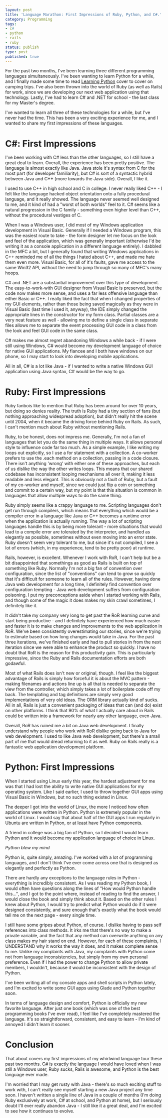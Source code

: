 ```yaml
---
layout: post
title: 'Language Marathon: First Impressions of Ruby, Python, and C#.'
category: Programming
tags:
- c#
- python
- rails
- ruby
status: publish
type: post
published: true
---
```

For the past two months, I've been learning three different programming languages simultaneously.  I've been wanting to learn Python for a while, and I finally made some time to read [Learning Python](http://www.amazon.com/Learning-Python-Second-Mark-Lutz/dp/0596002815") cover to cover on camping trips.  I've also been thrown into the world of Ruby (as well as Rails) for work, since we are developing our next web application using that technology.  Lastly, I've had to learn C# and .NET for school - the last class for my Master's degree.  

I've wanted to learn all three of these technologies for a while, but I've never had the time.  This has been a very exciting experience for me, and I wanted to share my first impressions of these languages.

# C#: First Impressions

I've been working with C# less than the other languages, so I still have a great deal to learn.  Overall, the experience has been pretty positive.  The language is almost exactly like Java.  Java stole it's syntax from C for the most part (for developer familiarity), but C# is sort of a syntactic hybrid between Java and C++ (more towards the Java side).  Overall, I like it.  

I used to use C++ in high school and C in college.  I never really liked C++ - I felt like the language hacked object orientation onto a fully procedural language, and it really showed.  The language never seemed well designed to me, and it kind of had a "worst of both worlds" feel to it.  C# seems like a natural progression in the C family - something even higher level than C++, without the procedural vestiges of C.

When I was a Windows user, I did most of my Windows application development in Visual Basic.  Generally if I needed a Windows program, this was the easiest route to take - the form designer let me focus on the look and feel of the application, which was generally important (otherwise I'd be writing it as a console application in a different language entirely).  I dabbled in the MFC a bit, but I generally found that writing Windows applications in C++ reminded me of all the things I hated about C++, and made me hate them even more.  Visual Basic, for all of it's faults, gave me access to the same Win32 API, without the need to jump through so many of MFC's many hoops.  

C# and .NET are a substantial improvement over this type of development.  The easy-to-work-with GUI designer from Visual Basic is preserved, but the code now makes more sense, and uses a far less offensive language than either Basic or C++.  I really liked the fact that when I changed properties of my GUI elements, rather than those being saved magically as they were in Visual Basic (last time I used it, anyway), the IDE simply changed the appropriate lines in the constructor for my form class.  Partial classes are a very neat feature as well - allowing me to define a single class in separate files allows me to separate the event processing GUI code in a class from the look and feel GUI code in the same class.

C# makes me almost regret abandoning Windows a while back - if I were still using Windows, C# would become my development language of choice for native GUI applications.   My fiancee and I both have windows on our phone, so I may start to look into developing mobile applications.

All in all, C# is a lot like Java - if I wanted to write a native Windows GUI application using Java syntax, C# would be the way to go.

# Ruby: First Impressions

Ruby fanbois like to mention that Ruby has been around for over 10 years, but doing so denies reality.  The truth is Ruby had a tiny section of fans (but nothing approaching widespread adoption), but didn't really hit the scene until 2004, when it became the driving force behind Ruby on Rails.  As such, I can't mention much about Ruby without mentioning Rails.

Ruby, to be honest, does not impress me.  Generally, I'm not a fan of languages that let you do the same thing in multiple ways.  It allows personal style to influence code far too much.  As a simple example, I like writing my loops out explicitly, so I use a for statement with a collection.  A co-worker prefers to use the .each method on a collection, passing in a code closure.  There isn't anything 'wrong' with either one of these approaches, but each of us dislike the way the other writes loops.  This means that our shared codebase has inconsistent looping mechanisms all over it, making it less readable and less elegant.  This is obviously not a fault of Ruby, but a fault of my co-worker and myself, since we could just flip a coin or something and commit to a certain way, but my point is that this situation is common in languages that allow multiple ways to do the same thing.

Ruby simply seems like a crappy language to me.  Scripting languages don't get run through compilers, which means that everything which would be a compiler error in a language like Java or C++ becomes a runtime error when the application is actually running.  The way a lot of scripting languages handle this is by being more tolerant - more situations that would lead to a compile error are tolerated by the interpreter, and handled as elegantly as possible, sometimes without even moving into an error state.  Ruby doesn't seem very tolerant to me, but since it's not compiled, I see a lot of errors (which, in my experience, tend to be pretty poor) at runtime.

Rails, however, is excellent.  Whenever I work with RoR, I can't help but be a bit disappointed that somethings as good as Rails is built on top of something like Ruby.  Normally I'm not a big fan of convention over configuration, since the list of "conventions" can tend to grow so quickly that it's difficult for someone to learn all of the rules.  However, having done Java web development for a long time, I definitely find convention over configuration tempting - Java web development suffers from configuration poisoning.  I put my preconceptions aside when I started working with Rails, and though some of the magic it does makes my skin crawl sometimes, I definitely like it.

It didn't take my company very long to get past the RoR learning curve and start being productive - and I definitely have experienced how much easier and faster it is to make changes and improvements to the web application in RoR.  We've been consistently overestimating our stories, since we're trying to estimate based on how long changes would take in Java.  For the past three iterations, we've finished early and had to pull stories in from the next iteration since we were able to enhance the product so quickly.  I have no doubt that RoR is the reason for this productivity gain.  This is particularly impressive, since the Ruby and Rails documentation efforts are both godawful.

Most of what Rails does isn't new or original, though.  I feel like the biggest advantage of Rails is simply how forceful it is about the MVC pattern - making filenames and actions line up is all that is needed to separate the view from the controller, which simply takes a lot of boilerplate code off my back.  The templating and tag definitions are simply very good implementations of very old ideas.  The ORM library actually kind of sucks.  All in all, Rails is just a convenient packaging of ideas that can (and do) exist on other platforms.  I think that 90% of what I actually care about in Rails could be written into a framework for nearly any other language, even Java.  

Overall, RoR has ruined me a bit on Java web development.  I finally understand why people who work with RoR dislike going back to Java for web development.  I used to like Java web development, but there's a small part of me that would dread returning to it as well.  Ruby on Rails really is a fantastic web application development platform.

# Python: First Impressions

When I started using Linux early this year, the hardest adjustment for me was that I had lost the ability to write native GUI applications for my operating system.  Like I said earlier, I used to throw together GUI apps using Visual Basic in Windows, but no such thing existed in Linux.

The deeper I got into the world of Linux, the more I noticed how often applications were written in Python.  Python is extremely popular in the world of Linux.  I would say that about half of the GUI apps I run regularly in Ubuntu are written in Python, or at least have Python components.  

A friend in college was a big fan of Python, so I decided I would learn Python and it would become my application language of choice in Linux.

_Python blew my mind_

Python is, quite simply, amazing.  I've worked with a lot of programming languages, and I don't think I've ever come across one that is designed as elegantly and perfectly as Python.

There are hardly any exceptions to the language rules in Python - everything is incredibly consistent.  As I was reading my Python book, I would often have questions along the lines of "How would Python handle this...", and I got to the point where, instead of reading to find the answer, I would close the book and simply think about it.  Based on the other rules I knew about Python, I would try to predict what Python would do if it were designed consistently, and sure enough that's exactly what the book would tell me on the next page - every single time.  

I still have some gripes about Python, of course. I dislike having to pass self references into class methods.  It irks me that there's no way to make a private variable, and the fact that any method can overwrite anything on any class makes my hair stand on end.  However, for each of these complaints, I UNDERSTAND why it works the way it does, and it makes complete sense to me.  Unlike my complaints with Java, my complaints with Python come not from language inconsistencies, but simply from my own personal preference.  Even if I had the power to change Python to allow private members, I wouldn't, because it would be inconsistent with the design of Python.

I've been writing all of my console apps and shell scripts in Python lately, and I'm excited to write some GUI apps using Glade and Python together soon.

In terms of language design and comfort, Python is officially my new favorite language.  After just one book (which was one of the best programming books I've ever read), I feel like I've completely mastered the language.  It's so straightforward, consistent, and easy to learn - I'm kind of annoyed I didn't learn it sooner.

# Conclusion

That about covers my first impressions of my whirlwind language tour these past two months.  C# is exactly the language I would have loved when I was still a Windows user, Ruby sucks, Rails is awesome, and Python is the best language ever made.

I'm worried that I may get rusty with Java - there's so much exciting stuff to work with, I can't really see myself starting a new Java project any time soon.  I haven't written a single line of Java in a couple of months (I'm doing Ruby exclusively at work, C# at school, and Python at home), but I seriously doubt I'll ever really abandon Java - I still like it a great deal, and I'm excited to see how it continues to evolve.

